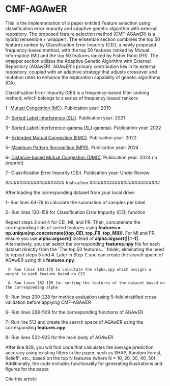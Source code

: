 # CMF-AGAwER


This is the implementation of a paper entitled Feature selection using classification error impurity and adaptive genetic algorithm with external repository. The proposed feature selection method (CMF-AGAwER) is a hybrid (ensemble + wrapper). The ensemble section combines the top 50 features ranked by Classification Error Impurity (CEI), a newly proposed frequency-based method, with the top 50 features ranked by Mutual Information (MI) and the top 50 features ranked by Fisher Ratio (FR). The wrapper section utilizes the Adaptive Genetic Algorithm with External Repository (AGAwER). AGAwER's primary contribution lies in its external repository, coupled with an adaptive strategy that adjusts crossover and mutation rates to enhance the exploration capability of genetic algorithms (GA).

Classification Error Impurity (CEI) is a frequency-based filter ranking method, which belongs to a series of frequency-based rankers:

1- [Mutual Congestion (MC)](https://www.sciencedirect.com/science/article/pii/S0888754318304245). Publication year: 2019

2- [Sorted Label Interference (SLI)](https://www.sciencedirect.com/science/article/pii/S0306437921000259#!). Publication year: 2021

3- [Sorted Label Interference-gamma (SLI-gamma)](https://link.springer.com/article/10.1007/s11227-022-04650-w). Publication year: 2022

4- [Extended Mutual Congestion (EMC)](https://https://www.sciencedirect.com/science/article/pii/S1568494622007487#!). Publication year: 2022

5- [Maximum Pattern Recognition (MPR)](https://www.sciencedirect.com/science/article/pii/S0957417424003865). Publication year: 2024

6- [Distance-based Mutual Congestion (DMC)](https://arxiv.org/abs/2407.15611). Publication year: 2024 (in preprint)

7- Classification Error Impurity (CEI). Publication year: Under Review

##################### Instruction #########################

After loading the corresponding dataset from your local drive:

1- Run lines 63-79 to calculate the summation of samples per label

2- Run lines 130-158 for Classification Error Impurity (CEI) function


Repeat steps 3 and 4 for CEI, MI, and FR. Then, concatenate the corresponding lists of sorted features using **features = np.unique(np.concatenate((top_CEI, top_FR, top_MI)))**. For MI and FR, ensure you use **alpha.argsort()** instead of **alpha.argsort()[::-1]**. Alternatively, you can select the corresponding **features.npy** file for each dataset directly from the 'The top 50 features...' folder, eliminating the need to repeat steps 3 and 4. Later in Step 7, you can create the search space of AGAwER using this **features.npy**.

     3- Run lines 163-175 to calculate the alpha.npy which assigns a weight to each feature based on CEI

     4- Run lines 182-185 for sorting the features of the dataset based on the corresponding alpha

5- Run lines 200-228 for metrics evaluation using 5-fold stratified cross validation before applying CMF-AGAwER

6- Run lines 268-509 for the corresponding functions of AGAwER

7- Run line 513 and create the search space of AGAwER using the corresponding **features.npy**

8- Run lines 522-925 for the main body of AGAwER

After line 928, you will find code that calculates the average prediction accuracy using existing filters in the paper, such as SHAP, Random Forest, ReliefF, etc., based on the top N features (where N = 10, 20, 30, 40, 50). Additionally, the code includes functionality for generating illustrations and figures for the paper.

Cite this article


